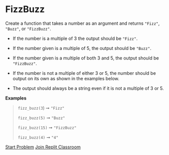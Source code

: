 # FizzBuzz


Create a function that takes a number as an argument and returns `"Fizz"`, `"Buzz"`, or `"FizzBuzz"`.

- If the number is a multiple of 3 the output should be `"Fizz"`.
- If the number given is a multiple of 5, the output should be `"Buzz"`.
- If the number given is a multiple of both 3 and 5, the output should be `"FizzBuzz"`.

- If the number is not a multiple of either 3 or 5, the number should be output on its own as shown in the examples below.

- The output should always be a string even if it is not a multiple of 3 or 5.

**Examples**
> `fizz_buzz(3`) ➞ `"Fizz"`
>
> `fizz_buzz(5)` ➞ `"Buzz"`
>
> `fizz_buzz(15)` ➞ `"FizzBuzz"`
>
> `fizz_buzz(4)` ➞ `"4"`


[Start Problem](https://replit.com/team/whs-spring-2023/Fizz-Buzz)
[Join Replit Classroom](https://replit.com/teams/join/ciwokbvrowmmulyjrztgezuxhnyrnvgj-whs-spring-2023)

